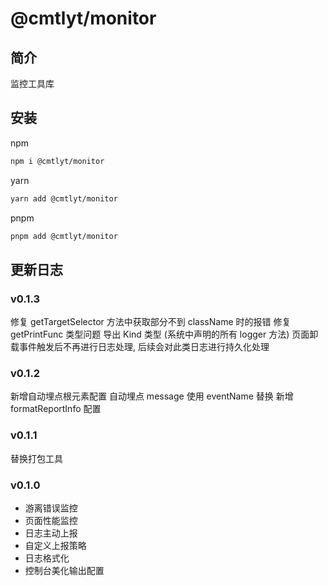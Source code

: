 # @cmtlyt/monitor

## 简介

监控工具库

## 安装

npm

```bash
npm i @cmtlyt/monitor
```

yarn

```bash
yarn add @cmtlyt/monitor
```

pnpm

```bash
pnpm add @cmtlyt/monitor
```

## 更新日志

### v0.1.3

修复 getTargetSelector 方法中获取部分不到 className 时的报错
修复 getPrintFunc 类型问题
导出 Kind 类型 (系统中声明的所有 logger 方法)
页面卸载事件触发后不再进行日志处理, 后续会对此类日志进行持久化处理

### v0.1.2

新增自动埋点根元素配置
自动埋点 message 使用 eventName 替换
新增 formatReportInfo 配置

### v0.1.1

替换打包工具

### v0.1.0

- 游离错误监控
- 页面性能监控
- 日志主动上报
- 自定义上报策略
- 日志格式化
- 控制台美化输出配置
